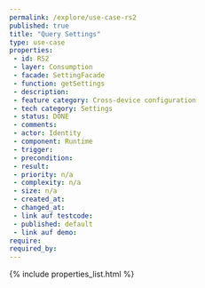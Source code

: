 ```yaml
---
permalink: /explore/use-case-rs2
published: true
title: "Query Settings"
type: use-case
properties:
 - id: RS2
 - layer: Consumption
 - facade: SettingFacade
 - function: getSettings
 - description: 
 - feature category: Cross-device configuration
 - tech category: Settings
 - status: DONE
 - comments: 
 - actor: Identity
 - component: Runtime
 - trigger: 
 - precondition: 
 - result: 
 - priority: n/a
 - complexity: n/a
 - size: n/a
 - created_at: 
 - changed_at: 
 - link auf testcode: 
 - published: default
 - link auf demo: 
require:
required_by:
---
```

{% include properties_list.html %}
